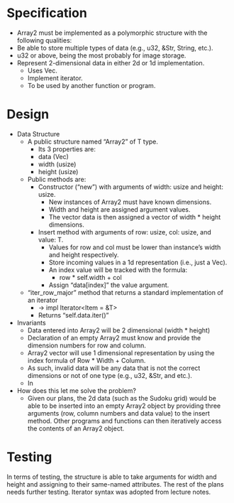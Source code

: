 # **Specification**
*	Array2 must be implemented as a polymorphic structure with the following qualities:
* Be able to store multiple types of data (e.g., u32, &Str, String, etc.).
* u32 or above, being the most probably for image storage.
* Represent 2-dimensional data in either 2d or 1d implementation.
    *	Uses Vec<T>.
    *	Implement iterator.
    *	To be used by another function or program.
# **Design**
* Data Structure
    * 	A public structure named “Array2” of T type.
        *	Its 3 properties are:
        *	data (Vec<T>)
        *	width (usize)
        *	height (usize)
    *	Public methods are:
        *	Constructor (“new”) with arguments of width: usize and height: usize.
            *	New instances of Array2 must have known dimensions.
            *	Width and height are assigned argument values.
            *	The vector data is then assigned a vector of width * height dimensions.
        *	Insert method with arguments of row: usize, col: usize, and value: T.
            *	Values for row and col must be lower than instance’s width and height respectively.
            *	Store incoming values in a 1d representation (i.e., just a Vec<T>).
            *	An index value will be tracked with the formula:
                *	row * self.width + col
            *	Assign “data[index]” the value argument.
    *	“iter_row_major” method that returns a standard implementation of an iterator
        *	-> impl Iterator<Item = &T>
        *	Returns “self.data.iter()”
* Invariants
    *	Data entered into Array2 will be 2 dimensional (width * height)
    *	Declaration of an empty Array2 must know and provide the dimension numbers for row and column.
    *	Array2 vector will use 1 dimensional representation by using the index formula of Row * Width + Column.
    *	As such, invalid data will be any data that is not the correct dimensions or not of one type (e.g., u32, &Str, and etc.).
    *	In 
* How does this let me solve the problem?	
    *	Given our plans, the 2d data (such as the Sudoku grid) would be able to be inserted into an empty Array2 object by providing three arguments (row, column numbers and data value) to the insert method. Other programs and functions can then iteratively access the contents of an Array2 object.
# **Testing**
In terms of testing, the structure is able to take arguments for width and height and assigning to their same-named attributes. The rest of the plans needs further testing. Iterator syntax was adopted from lecture notes.
